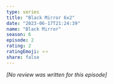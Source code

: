 ```yaml
---
type: series
title: "Black Mirror 6x2"
date: "2023-06-17T21:24:39"
name: "Black Mirror"
season: 6
episode: 2
rating: 2
ratingEmoji: ⭐️⭐️
share: false
---
```


*[No review was written for this episode]*

